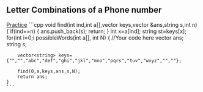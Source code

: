 <h2>Letter Combinations of a Phone number</h2><a href="https://practice.geeksforgeeks.org/problems/possible-words-from-phone-digits-1587115620/1">Practice</a>
```cpp
 void find(int ind,int a[],vector<string> keys,vector<string> &ans,string s,int n)
    {
        if(ind==n)
        {
            ans.push_back(s);
            return;
        }
        int x=a[ind];
        string st=keys[x];
        for(int i=0;i<st.size();i++)
        {
            s+=st[i];
            find(ind+1,a,keys,ans,s,n);
            s.pop_back();
        }
    }
    vector<string> possibleWords(int a[], int N)
    {
        //Your code here
        vector<string> ans;
        string s;
        
        vector<string> keys={"","","abc","def","ghi","jkl","mno","pqrs","tuv","wxyz","",""};
        
        find(0,a,keys,ans,s,N);
        return ans;
    }
    ```

